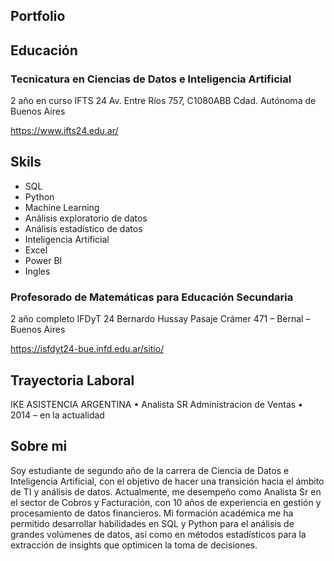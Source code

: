 ## Portfolio

## Educación 

### Tecnicatura en Ciencias de Datos e Inteligencia Artificial
2 año en curso
IFTS 24
Av. Entre Ríos 757, C1080ABB 
Cdad. Autónoma de Buenos Aires

https://www.ifts24.edu.ar/ 

## Skils
- SQL
- Python
- Machine Learning
- Análisis exploratorio de datos
- Análisis estadístico de datos
- Inteligencia Artificial
- Excel
- Power BI
- Ingles 


### Profesorado de Matemáticas para Educación Secundaria
2 año completo
IFDyT  24 Bernardo Hussay
Pasaje Crámer 471 –
Bernal – Buenos Aires

https://isfdyt24-bue.infd.edu.ar/sitio/ 

## Trayectoria Laboral
IKE ASISTENCIA ARGENTINA
•	Analista SR Administracion de Ventas
•	2014 – en la actualidad


## Sobre mi

Soy estudiante de segundo año de la carrera de Ciencia de Datos e Inteligencia Artificial, con el objetivo de hacer una transición hacia el ámbito de TI y análisis de datos. 
Actualmente, me desempeño como Analista Sr en el sector de Cobros y Facturación, con 10 años de experiencia en gestión y procesamiento de datos financieros. 
Mi formación académica me ha permitido desarrollar habilidades en SQL y Python para el análisis de grandes volúmenes de datos, así como en métodos estadísticos para la extracción de insights que optimicen la toma de decisiones.

